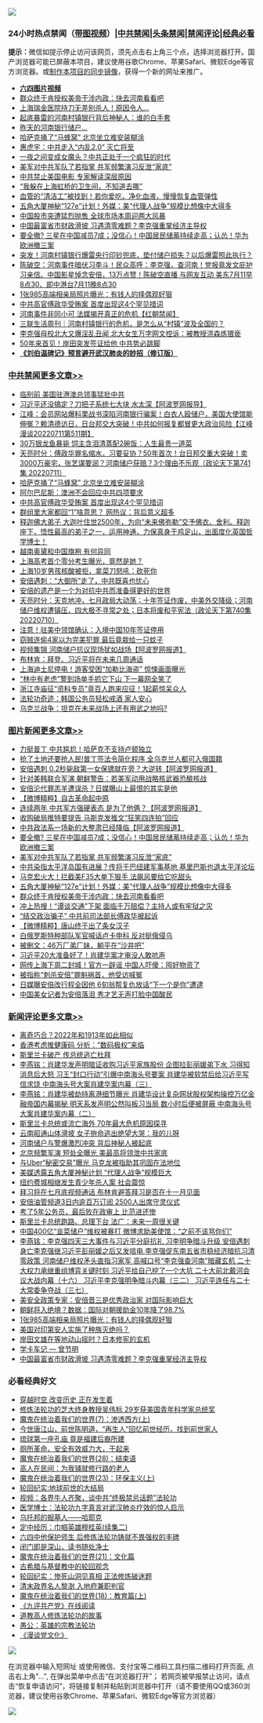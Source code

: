 ![](https://raw.githubusercontent.com/jsvpn/jsproxy/dev/64photo/fqnews-qr.jpg)

<div id="tt">
<h3>24小时热点禁闻（<a href="https://aaa.v2dns.tk/?QAjUl=BgRp5UNKRn&T5Vk=fPVH&Q59Ab=WxGE" target="_blank">带图视频</a>）|<a href="#%E4%B8%AD%E5%85%B1%E7%A6%81%E9%97%BB%E6%9B%B4%E5%A4%9A%E6%96%87%E7%AB%A0">中共禁闻</a>|<a href="#%E5%9B%BE%E7%89%87%E6%96%B0%E9%97%BB%E6%9B%B4%E5%A4%9A%E6%96%87%E7%AB%A0">头条禁闻</a>|<a href="#%E6%96%B0%E9%97%BB%E8%AF%84%E8%AE%BA%E6%9B%B4%E5%A4%9A%E6%96%87%E7%AB%A0">禁闻评论|<a href="#%E5%BF%85%E7%9C%8B%E7%BB%8F%E5%85%B8%E5%A5%BD%E6%96%87">经典必看</a></h3>
<div><b>提示：</b>微信如提示停止访问该网页，须先点击右上角三个点，选择浏览器打开。国产浏览器可能已屏蔽本项目，建议使用谷歌Chrome、苹果Safari、微软Edge等官方浏览器。或<a href="%E5%88%B6%E4%BD%9Cgit%E7%A6%81%E9%97%BB%E9%95%9C%E5%83%8F.md">制作本项目的同步镜像</a>，获得一个新的网址来推广。</div>
<ul>
<li><b><a href="http://d2.v2rss.gq/64.mp4" target="_blank">六四图片视频</a></b></li>
<li><a href="/topimagenews/20220711/1756767.md">群众终于肯授权美帝干涉内政：快去河南看看吧</a></li>
<li><a href="/cnnews/20220711/1756827.md">上海瑞金医院持刀无差别杀人！原因令人…</a></li>
<li><a href="/cnnews/20220711/1756843.md">起底暴雷的河南村镇银行背后神秘人：谁的白手套</a></li>
<li><a href="/cnnews/20220711/1756828.md">昨天的河南银行储户…</a></li>
<li><a href="/cbnews/20220712/1757059.md">哈萨克捅了“马蜂窝” 北京坐立难安装糊涂</a></li>
<li><a href="/comments/20220711/1756838.md">惠虎宇：中共走入“内乱2.0” 灭亡将至</a></li>
<li><a href="/cnnews/20220712/1757073.md">一夜之间变成女魔头？中共正处于一个疯狂的时代</a></li>
<li><a href="/topimagenews/20220711/1756821.md">美军对中共军队了若指掌 共军频繁演习反泄“家底”</a></li>
<li><a href="/bannedvideo/20220711/1756801.md">中共禁止美国电影 专家解读深层原因</a></li>
<li><a href="/cnnews/20220711/1756842.md">“我躲在上海虹桥的卫生间，不知道去哪”</a></li>
<li><a href="/health/20220711/1756786.md">血管的“清洁工”被找到！若你爱吃，净化血液，慢慢恢复血管弹性</a></li>
<li><a href="/topimagenews/20220711/1756806.md">五角大厦神秘“127e”计划！外媒：美“代理人战争”规模比想像中大得多</a></li>
<li><a href="/cnnews/20220712/1757046.md">中国股市突遭猛烈抛售 全球市场本周迎两大风暴</a></li>
<li><a href="/comments/20220712/1757057.md">中国最富省市财政滑坡 习遇清零难题？李克强重掌经济主导权</a></li>
<li><a href="/topimagenews/20220711/1756877.md">要全撤? 三星在中国减员7成；没信心！中国居民储蓄持续走高；认怂！华为欧洲撤三案</a></li>
<li><a href="/bannedvideo/20220712/1756917.md">突发！河南村镇银行爆雷央行印钞兜底，垫付储户损失？以后爆雷照此执行？</a></li>
<li><a href="/bannedvideo/20220711/1756855.md">陈破空：河南事件暗伏习李斗！民众高呼：李克强，查河南！党报竟发文庇护习亲信。中国影星悼念安倍，13万点赞！陈破空直播 与网友互动 美东7月11早8点30、即中港台7月11晚8点30</a></li>
<li><a href="/comments/20220712/1757071.md">1张985高端相亲局照片曝光：有钱人的择偶观好狠</a></li>
<li><a href="/cbnews/20220712/1757001.md">中共高官傅政华受贿案 首度出现这4个罕见措词</a></li>
<li><a href="/bannedvideo/20220712/1756997.md">河南事件非同小可 法媒揭开真正的危机【红朝禁闻】</a></li>
<li><a href="/baitai/20220711/1756807.md">三联生活周刊｜河南村镇银行的危机，是怎么从“村镇”波及全国的？</a></li>
<li><a href="/comments/20220712/1757035.md">李克强母校北大又爆淫乱丑闻 北大女生万字网文控诉：被教授洪森炼猥亵</a></li>
<li><a href="/cnnews/20220712/1757006.md">50年来首见！岸田突发签证给他 中共势必跳脚</a></li>
<li><b><a href="/comments/20200207/1272816.md" target="_blank">《刘伯温碑记》预言避开武汉肺炎的妙招（修订版）</a></b></li>
</ul>
</div>

<div class="catlist">
<h3><a href="/cbnews/" target="_blank">中共禁闻</a><span><a href="/cbnews/" target="_blank" rel="nofollow">更多文章>></a></span></h3>
<ul>
<li><a href="/cbnews/20220712/1757256.md" target="_blank">临别前 美国驻港澳总领事猛批中共</a></li>
<li><a href="/cbnews/20220712/1757190.md" target="_blank">习近平还没搞定？刀把子系统七大块 水太深【阿波罗网报导】</a></li>
<li><a href="/cbnews/20220712/1757173.md" target="_blank">江峰：会员网站爆料栗战书深陷河南银行骗案！白衣人殴储户，美国大使馆能伸冤？赖清德访日，日台邦交大突破！中共如何报复都冒更大政治风险【江峰漫谈20220711第511期】</a></li>
<li><a href="/cbnews/20220712/1757098.md" target="_blank">30万银龙鱼暴毙 饲主含泪清蒸配2碗饭：人生最贵一道菜</a></li>
<li><a href="/cbnews/20220712/1757097.md" target="_blank">天亮时分：傅政华罪名缩水，习要妥协？50年首次！台日邦交重大突破！卖3000万豪宅，张艺谋要润？河南储户获赔？3个理由不乐观（政论天下第741集 20220711）</a></li>
<li><a href="/cbnews/20220712/1757059.md" target="_blank">哈萨克捅了“马蜂窝” 北京坐立难安装糊涂</a></li>
<li><a href="/cbnews/20220712/1757002.md" target="_blank">阿尔巴尼斯：澳洲不会回应中共四项要求</a></li>
<li><a href="/cbnews/20220712/1757001.md" target="_blank">中共高官傅政华受贿案 首度出现这4个罕见措词</a></li>
<li><a href="/cbnews/20220711/1756944.md" target="_blank">群组里大家都回“1”啥意思？ 网热议：背后意义超多</a></li>
<li><a href="/comments/20220711/1756854.md" target="_blank">释迦佛大弟子 大迦叶住世2500年，为向“未来佛弥勒”交予佛衣、舍利。释迦座下，悟性最高的弟子之一，运用神通，力保真身于鸡足山，出面度化英国哲学博士！</a></li>
<li><a href="/comments/20220711/1756774.md" target="_blank">越南奥黛和中国旗袍 有何异同</a></li>
<li><a href="/cbnews/20220711/1756747.md" target="_blank">上海高考首个零分考生曝光，竟然是她？</a></li>
<li><a href="/cbnews/20220711/1756732.md" target="_blank">上海10岁男孩核酸被拒，拿菜刀怒吼：砍死你</a></li>
<li><a href="/cbnews/20220711/1756705.md" target="_blank">安倍遇刺：“大御所”走了，中共既喜也忧心</a></li>
<li><a href="/cbnews/20220711/1756692.md" target="_blank">安倍的遗产是一个为对抗中共而准备得更好的世界</a></li>
<li><a href="/cbnews/20220711/1756669.md" target="_blank">天亮时分：天克地冲，七月政局大动荡；十年签证作废，中美外交降级；河南储户维权遭镇压，四大极不寻常之处；日本将废和平宪法（政论天下第740集 20220710）</a></li>
<li><a href="/cbnews/20220711/1756576.md" target="_blank">注意！驻美中领馆确认：入境中国10年签证停用</a></li>
<li><a href="/cbnews/20220711/1756575.md" target="_blank">窃贼连偷4家以为完美犯罪 最后竟栽给一只蚊子</a></li>
<li><a href="/cbnews/20220711/1756564.md" target="_blank">视频集锦 河南储户抗议现场犹如战场【阿波罗网报道】</a></li>
<li><a href="/cbnews/20220710/1756527.md" target="_blank">布林肯：拜登、习近平将在未来几周通话</a></li>
<li><a href="/cbnews/20220710/1756516.md" target="_blank">上海迪士尼停电！游客受困“加勒比海盗” 惊悚画面曝光</a></li>
<li><a href="/cbnews/20220710/1756499.md" target="_blank">“林中有老虎”警到场单手抓它下山 下一幕网全笑了</a></li>
<li><a href="/cbnews/20220710/1756498.md" target="_blank">浙江寺庙征“资料专员”竟百人跑来应征！1起薪惊呆众人</a></li>
<li><a href="/comments/20220710/1756469.md" target="_blank">法轮功奇迹：韩国公务员轻松戒酒 家人安心</a></li>
<li><a href="/cbnews/20220710/1756462.md" target="_blank">乌克兰战争：坦克在未来战场上还有用武之地吗?</a></li>

</ul>
</div>
<div class="catlist">
<h3><a href="/topimagenews/" target="_blank">图片新闻</a><span><a href="/topimagenews/" target="_blank" rel="nofollow">更多文章>></a></span></h3>
<ul>
<li><a href="/topimagenews/20220712/1757229.md" target="_blank">力挺普丁 中共尴尬！哈萨克不支持卢顿独立</a></li>
<li><a href="/topimagenews/20220712/1757189.md" target="_blank">抢了土地还要抢人民!普丁签法令简化程序 全乌克兰人都可入俄国籍</a></li>
<li><a href="/topimagenews/20220712/1757188.md" target="_blank">安倍遇刺 0.2秒毙敌第一女保镖就在旁？大逆转【阿波罗网报道】</a></li>
<li><a href="/topimagenews/20220712/1757187.md" target="_blank">针对美韩联合军演 朝鲜警告：若美军动用战略核武器恐酿核战</a></li>
<li><a href="/topimagenews/20220712/1757174.md" target="_blank">安倍沦代罪羔羊遭误杀？日媒曝山上最恨的其实是他</a></li>
<li><a href="/topimagenews/20220712/1757161.md" target="_blank">【微博精粹】自古革命起中原</a></li>
<li><a href="/topimagenews/20220712/1757147.md" target="_blank">连续两年 中共军方强硬表态 是为了他俩？【阿波罗网报道】</a></li>
<li><a href="/topimagenews/20220712/1756959.md" target="_blank">收购破局推特要提告 马斯克发推文“狂笑四连拍”回应</a></li>
<li><a href="/topimagenews/20220711/1756943.md" target="_blank">中共政法系一场新的大整肃已经降临【阿波罗网报道】</a></li>
<li><a href="/topimagenews/20220711/1756877.md" target="_blank">要全撤? 三星在中国减员7成；没信心！中国居民储蓄持续走高；认怂！华为欧洲撤三案</a></li>
<li><a href="/topimagenews/20220711/1756821.md" target="_blank">美军对中共军队了若指掌 共军频繁演习反泄“家底”</a></li>
<li><a href="/topimagenews/20220711/1756818.md" target="_blank">中共染指太平洋岛国有进展？传将于巴纽建军事基地 基里巴斯也退太平洋论坛</a></li>
<li><a href="/topimagenews/20220711/1756812.md" target="_blank">马克宏火大！拦截美F35大单下狠手 法飙风要给它吃甜头</a></li>
<li><a href="/topimagenews/20220711/1756806.md" target="_blank">五角大厦神秘“127e”计划！外媒：美“代理人战争”规模比想像中大得多</a></li>
<li><a href="/topimagenews/20220711/1756767.md" target="_blank">群众终于肯授权美帝干涉内政：快去河南看看吧</a></li>
<li><a href="/topimagenews/20220711/1756731.md" target="_blank">冲上热搜！“谭谈交通”下架 面临千万赔偿？主持人或有牢狱之灾</a></li>
<li><a href="/topimagenews/20220711/1756718.md" target="_blank">“结交政治骗子” 中共前司法部长傅政华被起诉</a></li>
<li><a href="/topimagenews/20220711/1756704.md" target="_blank">【微博精粹】唐山终于出了条女汉子</a></li>
<li><a href="/topimagenews/20220711/1756691.md" target="_blank">白俄罗斯特种部队军官喊话卢卡申科 反对挺俄侵乌</a></li>
<li><a href="/topimagenews/20220711/1756612.md" target="_blank">被删文：46万厂弟厂妹，躺平在“沙井吧”</a></li>
<li><a href="/topimagenews/20220711/1756598.md" target="_blank">习近平20大准备好了！肖建华案才审没人敢吭声</a></li>
<li><a href="/topimagenews/20220711/1756574.md" target="_blank">网传上海下周二封城！官方一辟谣 中国人吓傻：囤好物资了</a></li>
<li><a href="/topimagenews/20220711/1756560.md" target="_blank">被指称“刺杀安倍”罪魁祸首，他受访喊冤</a></li>
<li><a href="/topimagenews/20220711/1756537.md" target="_blank">日媒曝安倍改行程全因他 6旬翁帮复仇放话“下一个是你”遭逮</a></li>
<li><a href="/topimagenews/20220710/1756425.md" target="_blank">中国美女记者为安倍落泪 秀才艺无声打脸中国酸民</a></li>

</ul>
</div>
<div class="catlist">
<h3><a href="/comments/" target="_blank">新闻评论</a><span><a href="/comments/" target="_blank" rel="nofollow">更多文章>></a></span></h3>
<ul>
<li><a href="/comments/20220712/1757239.md" target="_blank">离奇巧合？2022年和1913年如此相似</a></li>
<li><a href="/comments/20220712/1757226.md" target="_blank">香港考虑推健康码 分析：“数码极权”来临</a></li>
<li><a href="/comments/20220712/1757225.md" target="_blank">斯里兰卡破产 传总统逃亡杜拜</a></li>
<li><a href="/comments/20220712/1757194.md" target="_blank">李燕铭：肖建华发声明暗证收购习近平家族股份 企图拉彭丽媛弟下水 习得知消息后大怒 习王“封口行动”引爆中南海头号要案 肖建华被软禁后给习近平写信求饶 中南海头号大案肖建华案内幕（三）</a></li>
<li><a href="/comments/20220712/1757182.md" target="_blank">李燕铭：肖建华被劫持离港细节曝光 肖建华设计复杂网状股权架构操控万亿金融帝国内幕揭秘 明天系发声明公然叫板习当局 数小时后便被屏蔽 中南海头号大案肖建华案内幕（二）</a></li>
<li><a href="/comments/20220712/1757181.md" target="_blank">斯里兰卡总统或流亡海外 70年最大危机原因探寻</a></li>
<li><a href="/comments/20220712/1757180.md" target="_blank">云南昭通山体滑坡 女子拚命逃出绝望大哭：我的儿呀</a></li>
<li><a href="/comments/20220712/1757156.md" target="_blank">河南储户与警爆激烈冲突 背后神秘人被起底</a></li>
<li><a href="/comments/20220712/1757154.md" target="_blank">北京频繁军演 短处全曝光 美最高将领泄中共家底</a></li>
<li><a href="/comments/20220712/1757153.md" target="_blank">与Uber“秘密交易”曝光 马克龙被指助其巩固在法地位</a></li>
<li><a href="/comments/20220712/1757135.md" target="_blank">美媒透露五角大厦神秘计划 “代理人战争”规模巨大</a></li>
<li><a href="/comments/20220712/1757134.md" target="_blank">纽约费城相继发生青少年杀人案 社会震惊</a></li>
<li><a href="/comments/20220712/1757120.md" target="_blank">拜习将在七月底视频通话 布林肯避答拜习是否在十一月见面</a></li>
<li><a href="/comments/20220712/1757118.md" target="_blank">安倍油管频道3日内逾百万订阅 2500人出席守灵仪式</a></li>
<li><a href="/comments/20220712/1757106.md" target="_blank">考了5年公务员，最后败在政审上 比范进还惨</a></li>
<li><a href="/comments/20220712/1757095.md" target="_blank">斯里兰卡总统跑路、总理下台 法广：未来一周很关键</a></li>
<li><a href="/comments/20220712/1757084.md" target="_blank">中国400亿“韭菜储户”维权被暴打 微博求助美使馆：“之前不该骂你们”</a></li>
<li><a href="/comments/20220712/1757077.md" target="_blank">李燕铭：李克强四天三大事件与习近平分庭抗礼 习李明争暗斗升级 安倍遇刺身亡李克强继习近平彭丽媛之后又发唁电 李克强促东南五省市稳经济暗抗习清零政策 河南储户维权矛头直指习家军 高喊口号“李克强查河南”暗藏玄机 二十大权力承继重组博弈关键时刻 习近平给自己挖了一个大坑 二十大前北戴河会议大战内幕（十六） 习近平李克强明争暗斗内幕（三二） 习近平连任与二十大常委争夺战（三七）</a></li>
<li><a href="/comments/20220712/1757075.md" target="_blank">美安全政策专家：安倍晋三是优秀政治家 对国际影响巨大</a></li>
<li><a href="/comments/20220712/1757074.md" target="_blank">朝鲜将入绝境？数据：国际对朝援助金10年降了98.7%</a></li>
<li><a href="/comments/20220712/1757071.md" target="_blank">1张985高端相亲局照片曝光：有钱人的择偶观好狠</a></li>
<li><a href="/comments/20220712/1757070.md" target="_blank">美国对印第安人实施了种族灭绝吗？</a></li>
<li><a href="/comments/20220712/1757069.md" target="_blank">岸田文雄在等地动山摇时？日本修宪的玄机</a></li>
<li><a href="/comments/20220712/1757066.md" target="_blank">学卡车记 — 曾节明</a></li>
<li><a href="/comments/20220712/1757057.md" target="_blank">中国最富省市财政滑坡 习遇清零难题？李克强重掌经济主导权</a></li>

</ul>
</div>

<div class="catlist">
<h3>必看经典好文</h3>
<ul>
<li><a href="/comments/20200626/1259925.md" target="_blank">穿越时空 改变历史 正在发生着</a></li>
<li><a href="/comments/20190517/1129285.md" target="_blank">修炼法轮功的芝大终身教授吴伟标 29岁获美国青年科学家总统奖</a></li>
<li><a href="/topimagenews/20180527/948369.md" target="_blank">魔鬼在统治着我们的世界(7)：渗透西方(上)</a></li>
<li><a href="/funmedia/20210321/1509617.md" target="_blank">今世唐江山，前世陈明道，“再生人”回忆前世经历，找到前世家人</a></li>
<li><a href="/bannedvideo/20220418/1720873.md" target="_blank">琉球第一座孔庙 竟是福建后裔所建</a></li>
<li><a href="/comments/20220605/1742040.md" target="_blank">厕所革命，安全有效威力大，干起来</a></li>
<li><a href="/comments/20181228/1054609.md" target="_blank">魔鬼在统治着我们的世界(28)：结束语</a></li>
<li><a href="/tculture/20121023/72121.md" target="_blank">高人在民间：为我铺就修行路的老人</a></li>
<li><a href="/ssgc/20180904/993719.md" target="_blank">魔鬼在统治着我们的世界(23)：环保主义(上)</a></li>
<li><a href="/comments/20200920/582873.md" target="_blank">轮回纪实:地球前世的大结局</a></li>
<li><a href="/comments/20220514/1732752.md" target="_blank">视频：各界牛人齐聚，谈中共“终极禁忌话题”法轮功</a></li>
<li><a href="/comments/20200820/1382989.md" target="_blank">医学博士：法轮功九字真言对武汉肺炎疗效的惊人启示</a></li>
<li><a href="/lifebaike/20210815/1606781.md" target="_blank">乌托邦的掘墓人——哈耶克</a></li>
<li><a href="/tculture/20161102/608445.md" target="_blank">定中经历：巾帼英雄穆桂英(续集二)</a></li>
<li><a href="/comments/20200926/1403542.md" target="_blank">六四中他保护师生 后修炼法轮功铸就不畏强权的丰碑</a></li>
<li><a href="/tculture/20200803/1373949.md" target="_blank">闭门即是深山，读书随处净土</a></li>
<li><a href="/comments/20180802/980476.md" target="_blank">魔鬼在统治着我们的世界(21)：文化篇</a></li>
<li><a href="/comments/20220503/1727847.md" target="_blank">古希腊与基督教中的轮回观念</a></li>
<li><a href="/tculture/xiulian/20180114/885650.md" target="_blank">轮回纪实：惨死山洞见真相 正法修炼破迷题</a></li>
<li><a href="/ccpdope/20220508/1730036.md" target="_blank">清末政界名人黎澍 入地府兼职判官</a></li>
<li><a href="/topimagenews/20180701/965109.md" target="_blank">魔鬼在统治着我们的世界(18)：教育篇(上)</a></li>
<li><a href="/bookonline/20131116/201057.md" target="_blank">《九评共产党》在线阅读</a></li>
<li><a href="/comments/20200805/1375080.md" target="_blank">道教高人修炼法轮功的故事</a></li>
<li><a href="/comments/20200313/1292991.md" target="_blank">愚公：英雄的宗教法轮功</a></li>
<li><a href="/comments/20200521/783167.md" target="_blank">《漫谈党文化》</a></li>

</ul>
</div>

![](https://raw.githubusercontent.com/jsvpn/jsproxy/dev/64photo/fqnews-qr.jpg)

在浏览器中输入短网址 或使用微信、支付宝等二维码工具扫描二维码打开页面, 点击右上角"...", 在弹出菜单中点击“在浏览器打开”； 若网页被举报禁止访问，请点击“恢复申请访问”，将链接复制并粘贴到浏览器中打开（请不要使用QQ或360浏览器，建议使用谷歌Chrome、苹果Safari、微软Edge等官方浏览器）

![](https://raw.githubusercontent.com/jsvpn/jsproxy/dev/64photo/wx.jpg)